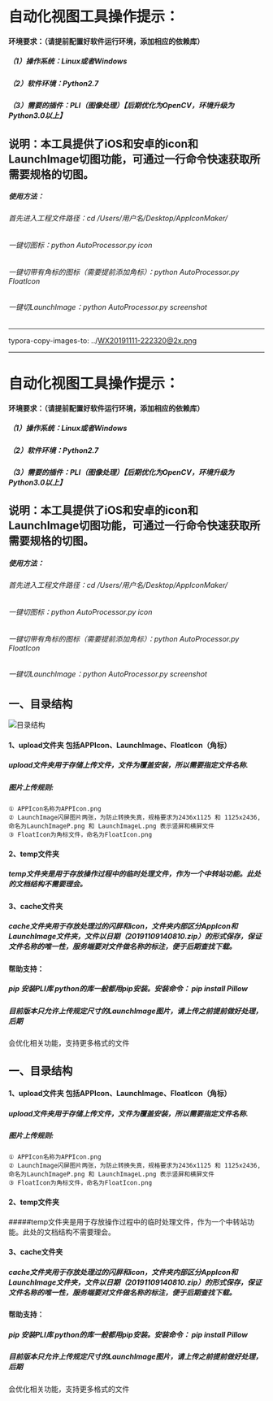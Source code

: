 # 自动化视图工具操作提示：


#### 环境要求：（请提前配置好软件运行环境，添加相应的依赖库）
##### （1）操作系统：Linux或者Windows
##### （2）软件环境：Python2.7
##### （3）需要的插件：PLI（图像处理）【后期优化为OpenCV，环境升级为Python3.0以上】

## 说明：本工具提供了iOS和安卓的icon和LaunchImage切图功能，可通过一行命令快速获取所需要规格的切图。

##### 使用方法：
###### 首先进入工程文件路径：cd /Users/用户名/Desktop/AppIconMaker/
###### 一键切图标：python AutoProcessor.py icon
###### 一键切带有角标的图标（需要提前添加角标）：python AutoProcessor.py FloatIcon
###### 一键切LaunchImage：python AutoProcessor.py  screenshot

---
typora-copy-images-to: ../WX20191111-222320@2x.png

---

# 自动化视图工具操作提示：

#### 环境要求：（请提前配置好软件运行环境，添加相应的依赖库）

##### （1）操作系统：Linux或者Windows

##### （2）软件环境：Python2.7

##### （3）需要的插件：PLI（图像处理）【后期优化为OpenCV，环境升级为Python3.0以上】

## 说明：本工具提供了iOS和安卓的icon和LaunchImage切图功能，可通过一行命令快速获取所需要规格的切图。

##### 使用方法：

###### 首先进入工程文件路径：cd /Users/用户名/Desktop/AppIconMaker/

###### 一键切图标：python AutoProcessor.py icon

###### 一键切带有角标的图标（需要提前添加角标）：python AutoProcessor.py FloatIcon

###### 一键切LaunchImage：python AutoProcessor.py  screenshot



## 一、目录结构

![目录结构](https://upload-images.jianshu.io/upload_images/1355001-d74151ca4289a78d.png?imageMogr2/auto-orient/strip%7CimageView2/2/w/1240)

#### 1、upload文件夹  包括APPIcon、LaunchImage、FloatIcon（角标）

##### upload文件夹用于存储上传文件，文件为覆盖安装，所以需要指定文件名称.

##### 图片上传规则:

```
① APPIcon名称为APPIcon.png
② LaunchImage闪屏图片两张，为防止转换失真，规格要求为2436x1125 和 1125x2436,
命名为LaunchImageP.png 和 LaunchImageL.png 表示竖屏和横屏文件
③ FloatIcon为角标文件，命名为FloatIcon.png
```

#### 2、temp文件夹

##### temp文件夹是用于存放操作过程中的临时处理文件，作为一个中转站功能。此处的文档结构不需要理会。

#### 3、cache文件夹

##### cache文件夹用于存放处理过的闪屏和icon，文件夹内部区分AppIcon和LaunchImage文件夹，文件以日期（20191109140810.zip）的形式保存，保证文件名称的唯一性，服务端要对文件做名称的标注，便于后期查找下载。

#### 帮助支持：

##### pip 安装PLI库  python的库一般都用pip安装。安装命令：  pip install Pillow 

##### 目前版本只允许上传规定尺寸的LaunchImage图片，请上传之前提前做好处理，后期

会优化相关功能，支持更多格式的文件

##  一、目录结构


#### 1、upload文件夹  包括APPIcon、LaunchImage、FloatIcon（角标）

##### upload文件夹用于存储上传文件，文件为覆盖安装，所以需要指定文件名称.
##### 图片上传规则:
    ① APPIcon名称为APPIcon.png
    ② LaunchImage闪屏图片两张，为防止转换失真，规格要求为2436x1125 和 1125x2436,
    命名为LaunchImageP.png 和 LaunchImageL.png 表示竖屏和横屏文件
    ③ FloatIcon为角标文件，命名为FloatIcon.png

#### 2、temp文件夹

#####temp文件夹是用于存放操作过程中的临时处理文件，作为一个中转站功能。此处的文档结构不需要理会。


#### 3、cache文件夹

##### cache文件夹用于存放处理过的闪屏和icon，文件夹内部区分AppIcon和LaunchImage文件夹，文件以日期（20191109140810.zip）的形式保存，保证文件名称的唯一性，服务端要对文件做名称的标注，便于后期查找下载。


#### 帮助支持：
##### pip 安装PLI库  python的库一般都用pip安装。安装命令：  pip install Pillow 
##### 目前版本只允许上传规定尺寸的LaunchImage图片，请上传之前提前做好处理，后期
会优化相关功能，支持更多格式的文件
